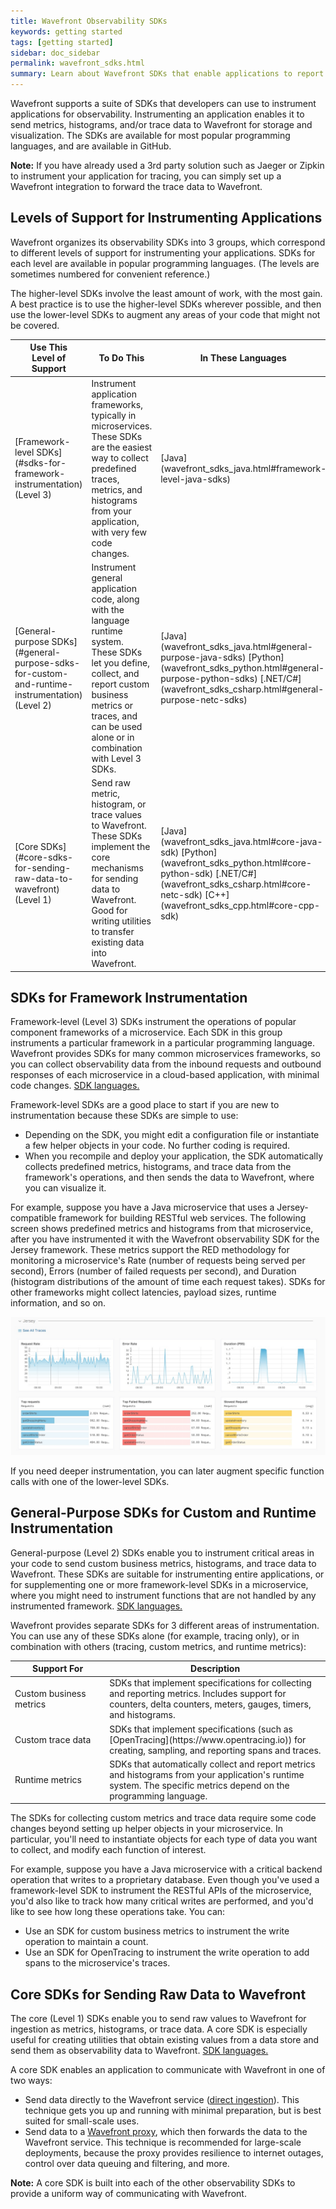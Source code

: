 ```yaml
---
title: Wavefront Observability SDKs
keywords: getting started
tags: [getting started]
sidebar: doc_sidebar
permalink: wavefront_sdks.html
summary: Learn about Wavefront SDKs that enable applications to report metrics, histograms, and trace data.
---
```


Wavefront supports a suite of SDKs that developers can use to instrument applications for observability. Instrumenting an application enables it to send metrics, histograms, and/or trace data to Wavefront for storage and visualization. The SDKs are available for most popular programming languages, and are available in GitHub. 

**Note:** If you have already used a 3rd party solution such as Jaeger or Zipkin to instrument your application for tracing, you can simply set up a Wavefront integration to forward the trace data to Wavefront.

<!---
Will there be any integrations that facilitate setup with an SDK?
--->

<!---
Watch this video to listen to our Co-founder Clement Pang talk about how Wavefront expands application monitoring with its observability SDKs:


<p><a href=""><img src="/images/v_app_monitoring.png" style="width: 700px;" alt="application monitoring"/></a>
</p>
--->

## Levels of Support for Instrumenting Applications

Wavefront organizes its observability SDKs into 3 groups, which correspond to different levels of support for instrumenting your applications. SDKs for each level are available in popular programming languages. (The levels are sometimes numbered for convenient reference.)

The higher-level SDKs involve the least amount of work, with the most gain. A best practice is to use the higher-level SDKs wherever possible, and then use the lower-level SDKs to augment any areas of your code that might not be covered.

<!--- Give or Link to an example? --->

<table id="SDKlevels" style="width: 100%">
<colgroup>
<col width="20%"/>
<col width="60%"/>
<col width="20%"/>
</colgroup>
<thead>
<tr><th>Use This <br> Level of Support</th><th>To Do This</th><th>In These Languages</th></tr>
</thead>
<tbody>
<tr>
<td markdown="span">[Framework-level SDKs](#sdks-for-framework-instrumentation) <br> (Level 3) </td>
<td markdown="span">Instrument application frameworks, typically in microservices. <br>
These SDKs are the easiest way to collect predefined traces, metrics, and histograms from your application, with very few code changes.</td>
<td markdown="span">[Java](wavefront_sdks_java.html#framework-level-java-sdks) 
<!--- [Python](wavefront_sdks_python.html#framework-level-python-sdks) --->
<!--- [.NET/C#](wavefront_sdks_csharp.html#framework-level-netc-sdks) --->  </td>
</tr>
<tr>
<td markdown="span">[General-purpose SDKs](#general-purpose-sdks-for-custom-and-runtime-instrumentation)  <br> (Level 2)</td>
<td markdown="span">Instrument general application code, along with the language runtime system. 
<br> 
These SDKs let you define, collect, and report custom business metrics or traces, and can be used alone or in combination with Level 3 SDKs.  </td> 
<td markdown="span">[Java](wavefront_sdks_java.html#general-purpose-java-sdks) [Python](wavefront_sdks_python.html#general-purpose-python-sdks)
[.NET/C#](wavefront_sdks_csharp.html#general-purpose-netc-sdks)</td>
</tr>
<tr>
<td markdown="span">[Core SDKs](#core-sdks-for-sending-raw-data-to-wavefront)  <br> (Level 1) </td>
<td markdown="span">Send raw metric, histogram, or trace values to Wavefront. <br> 
These SDKs implement the core mechanisms for sending data to Wavefront. Good for writing utilities to transfer existing data into Wavefront.</td>
<td markdown="span">[Java](wavefront_sdks_java.html#core-java-sdk) [Python](wavefront_sdks_python.html#core-python-sdk) 
[.NET/C#](wavefront_sdks_csharp.html#core-netc-sdk) [C++](wavefront_sdks_cpp.html#core-cpp-sdk)</td>
</tr>
</tbody>
</table>



## SDKs for Framework Instrumentation

Framework-level (Level 3) SDKs instrument the operations of popular component frameworks of a microservice. Each SDK in this group instruments a particular framework in a particular programming language. Wavefront provides SDKs for many common microservices frameworks, so you can collect observability data from the inbound requests and outbound responses of each microservice in a cloud-based application, with minimal code changes. [SDK languages.](#SDKlevels)

Framework-level SDKs are a good place to start if you are new to instrumentation because these SDKs are simple to use: 
* Depending on the SDK, you might edit a configuration file or instantiate a few helper objects in your code. No further coding is required.
* When you recompile and deploy your application, the SDK automatically collects predefined metrics, histograms, and trace data from the framework's operations, and then sends the data to Wavefront, where you can visualize it.

For example, suppose you have a Java microservice that uses a Jersey-compatible framework for building RESTful web services. The following screen shows predefined metrics and histograms from that microservice, after you have instrumented it with the Wavefront observability SDK for the Jersey framework. These metrics support the RED methodology for monitoring a microservice's Rate (number of requests being served per second), Errors (number of failed requests per second), and Duration (histogram distributions of the amount of time each request takes). SDKs for other frameworks might collect latencies, payload sizes, runtime information, and so on. 

![tracing fmwk sdk](images/tracing_framework_sdk.png)

If you need deeper instrumentation, you can later augment specific function calls with one of the lower-level SDKs.


## General-Purpose SDKs for Custom and Runtime Instrumentation  

General-purpose (Level 2) SDKs enable you to instrument critical areas in your code to send custom business metrics, histograms, and trace data to Wavefront. These SDKs are suitable for instrumenting entire applications, or for supplementing one or more framework-level SDKs in a microservice, where you might need to instrument functions that are not handled by any instrumented framework. [SDK languages.](#SDKlevels)

Wavefront provides separate SDKs for 3 different areas of instrumentation. You can use any of these SDKs alone (for example, tracing only), or in combination with others (tracing, custom metrics, and runtime metrics):

<table style="width: 100%">
<colgroup>
<col width="30%"/>
<col width="70%"/>
</colgroup>
<thead>
<tr><th>Support For</th><th>Description</th></tr>
</thead><tbody>
<tr>
<td markdown="span">Custom business metrics</td>
<td markdown="span">SDKs that implement specifications for collecting and reporting metrics. Includes support for counters, delta counters, meters, gauges, timers, and histograms.</td>
</tr>
<tr>
<td markdown="span">Custom trace data</td>
<td markdown="span"> SDKs that implement specifications (such as [OpenTracing](https://www.opentracing.io)) for creating, sampling, and reporting spans and traces. </td>
</tr>
<tr>
<td markdown="span">Runtime metrics</td>
<td markdown="span"> SDKs that automatically collect and report metrics and histograms from your application's runtime system. The specific metrics depend on the programming language.</td>
</tr>
</tbody>
</table>

The SDKs for collecting custom metrics and trace data require some code changes beyond setting up helper objects in your microservice. In particular, you'll need to instantiate objects for each type of data you want to collect, and modify each function of interest.

For example, suppose you have a Java microservice with a critical backend operation that writes to a proprietary database. Even though you've used a framework-level SDK to instrument the RESTful APIs of the microservice, you'd also like to track how many critical writes are performed, and you'd like to see how long these operations take. You can:
* Use an SDK for custom business metrics to instrument the write operation to maintain a count.
* Use an SDK for OpenTracing to instrument the write operation to add spans to the microservice's traces. 


## Core SDKs for Sending Raw Data to Wavefront

The core (Level 1) SDKs enable you to send raw values to Wavefront for ingestion as metrics, histograms, or trace data. A core SDK is especially useful for creating utilities that obtain existing values from a data store and send them as observability data to Wavefront. [SDK languages.](#SDKlevels)

A core SDK enables an application to communicate with Wavefront in one of two ways:
* Send data directly to the Wavefront service ([direct ingestion](direct_ingestion.html)). This technique gets you up and running with minimal preparation, but is best suited for small-scale uses.
* Send data to a [Wavefront proxy](proxies_installing.html), which then forwards the data to the Wavefront service. This technique is recommended for large-scale deployments, because the proxy provides resilience to internet outages, control over data queuing and filtering, and more.

**Note:** A core SDK is built into each of the other observability SDKs to provide a uniform way of communicating with Wavefront.

<!---
**Note:** An alternative approach, without using an SDK, is to configure a Wavefront proxy to transform existing values into a data format that Wavefront recognizes.
--->
<!---
## Other SDKs

You can access our SDKs from our public GitHub repository. We're constantly adding functionality to existing SDKs, and adding new SDKs. For example:

* [Wavefront Java Top-Level Project](https://github.com/wavefrontHQ/java) - several independent projects for sending metrics from your Java application to Wavefront. The project includes a Java client, dropwizard metrics project, and more.
* The [wavefront-kubernetes Github repository](https://www.github.com/wavefrontHQ/wavefront-kubernetes) - a new SDK that includes a Horizontal Pod Autoscaler Adapter that allows you to scale pods based on metrics available from the Wavefront Service.
* The [Wavefront AWS Lambda integration](integrations_aws_lambda.html) - allows you to extract standard metrics, and use the code and samples in GitHub to extract business metrics using Python, node.js, and Go.
--->
